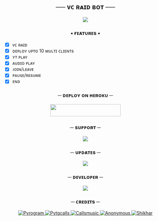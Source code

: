  <h2 align="center">
    ── ᴠᴄ ʀᴀɪᴅ ʙᴏᴛ ──
</h2>

<p align="center">
  <img src="https://te.legra.ph/file/b6ee1c66d8717f75dedfa.jpg">
</p>

<h3 align="center">
  <b>• ғᴇᴀᴛᴜʀᴇs •</b>
</h3>

- [x] ᴠᴄ ʀᴀɪᴅ
- [x] ᴅᴇᴘʟᴏʏ ᴜᴘᴛᴏ 10 ᴍᴜʟᴛɪ ᴄʟɪᴇɴᴛs
- [x] ʏᴛ ᴘʟᴀʏ
- [x] ᴀᴜᴅɪᴏ ᴘʟᴀʏ
- [x] ᴊᴏɪɴ/ʟᴇᴀᴠᴇ
- [x] ᴘᴀᴜsᴇ/ʀᴇsᴜᴍᴇ
- [x] ᴇɴᴅ

<h3 align="center">
    ─ ᴅᴇᴩʟᴏʏ ᴏɴ ʜᴇʀᴏᴋᴜ ─
</h3>

<p align="center"><a href="https://dashboard.heroku.com/new?template=https://github.com/Sumit9969/Tech-VCRaidBot"> <img src="https://img.shields.io/badge/Deploy%20On%20Heroku-black?style=for-the-badge&logo=heroku" width="220" height="38.45"/></a></p>

<h3 align="center">
    ─ sᴜᴩᴩᴏʀᴛ ─
</h3>

<p align="center">
<a href="https://telegram.me/TechQuardSupport"><img src="https://img.shields.io/badge/-Support%20Group-blue.svg?style=for-the-badge&logo=Telegram"></a>
</p>

<h3 align="center">
    ─ ᴜᴘᴅᴀᴛᴇs ─
</h3>

<p align="center">
<a href="https://telegram.me/TechQuard"><img src="https://img.shields.io/badge/-Support%20Group-blue.svg?style=for-the-badge&logo=Telegram"></a>
</p>

<h3 align="center">
    ─ ᴅᴇᴠᴇʟᴏᴘᴇʀ ─
</h3>

<p align="center">
<a href="https://telegram.me/Simple_Mundaa"><img src="https://img.shields.io/badge/%20Sumit Yadav-blue.svg?style=for-the-badge&logo=Telegram"></a>
</p>

<h3 align="center">
    ─ ᴄʀᴇᴅɪᴛs ─
</h3>

<p align="center">
<a href="https://github.com/pyrogram/pyrogram"> <img src="https://img.shields.io/badge/ᴘʏʀᴏɢʀᴀᴍ-black?style=for-the-badge&logo=github" alt="Pyrogram" /> </a>
<a href="https://github.com/pytgcalls/pytgcalls"> <img src="https://img.shields.io/badge/ᴘᴛɢᴄᴀʟʟs-black?style=for-the-badge&logo=github" alt="Pytgcalls" /> </a>
<a href="https://github.com/Callsmusic"> <img src="https://img.shields.io/badge/ᴄᴀʟʟsᴍᴜsɪᴄ-black?style=for-the-badge&logo=github" alt="Callsmusic" /> </a>
<a href="https://github.com/Sumit9969"> <img src="https://img.shields.io/badge/sᴜᴍɪᴛ ʏᴀᴅᴀᴠ-black?style=for-the-badge&logo=github" alt="Anonymous" /> </a>
<a href="https://github.com/MrRizoel"> <img src="https://img.shields.io/badge/ʀɪᴢᴏᴇʟ-black?style=for-the-badge&logo=github" alt="Shikhar" /> </a>
</p>
